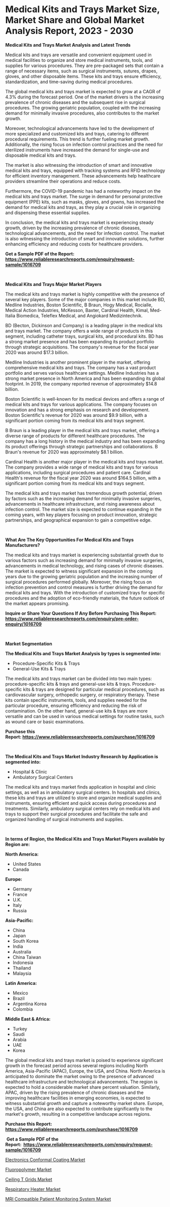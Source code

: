 <p><h1>Medical Kits and Trays Market Size, Market Share and Global Market Analysis Report, 2023 - 2030</h1></p><p><strong>Medical Kits and Trays Market Analysis and Latest Trends</strong></p>
<p><p>Medical kits and trays are versatile and convenient equipment used in medical facilities to organize and store medical instruments, tools, and supplies for various procedures. They are pre-packaged sets that contain a range of necessary items, such as surgical instruments, sutures, drapes, gloves, and other disposable items. These kits and trays ensure efficiency, standardization, and time-saving during medical procedures.</p><p>The global medical kits and trays market is expected to grow at a CAGR of 4.3% during the forecast period. One of the market drivers is the increasing prevalence of chronic diseases and the subsequent rise in surgical procedures. The growing geriatric population, coupled with the increasing demand for minimally invasive procedures, also contributes to the market growth.</p><p>Moreover, technological advancements have led to the development of more specialized and customized kits and trays, catering to different procedural requirements. This trend is further fueling market growth. Additionally, the rising focus on infection control practices and the need for sterilized instruments have increased the demand for single-use and disposable medical kits and trays.</p><p>The market is also witnessing the introduction of smart and innovative medical kits and trays, equipped with tracking systems and RFID technology for efficient inventory management. These advancements help healthcare providers streamline their operations and reduce costs.</p><p>Furthermore, the COVID-19 pandemic has had a noteworthy impact on the medical kits and trays market. The surge in demand for personal protective equipment (PPE) kits, such as masks, gloves, and gowns, has increased the demand for medical kits and trays, as they play a crucial role in organizing and dispensing these essential supplies.</p><p>In conclusion, the medical kits and trays market is experiencing steady growth, driven by the increasing prevalence of chronic diseases, technological advancements, and the need for infection control. The market is also witnessing the introduction of smart and innovative solutions, further enhancing efficiency and reducing costs for healthcare providers.</p></p>
<p><strong>Get a Sample PDF of the Report:&nbsp; <a href="https://www.reliableresearchreports.com/enquiry/request-sample/1016709">https://www.reliableresearchreports.com/enquiry/request-sample/1016709</a></strong></p>
<p>&nbsp;</p>
<p><strong>Medical Kits and Trays Major Market Players</strong></p>
<p><p>The medical kits and trays market is highly competitive with the presence of several key players. Some of the major companies in this market include BD, Medline Industries, Boston Scientific, B Braun, Hogy Medical, Rocialle, Medical Action Industries, McKesson, Baxter, Cardinal Health, Kimal, Med-Italia Biomedica, Teleflex Medical, and Angiokard Medizintechnik.</p><p>BD (Becton, Dickinson and Company) is a leading player in the medical kits and trays market. The company offers a wide range of products in this segment, including catheter trays, surgical kits, and procedural kits. BD has a strong market presence and has been expanding its product portfolio through strategic acquisitions. The company's revenue for the fiscal year 2020 was around $17.3 billion.</p><p>Medline Industries is another prominent player in the market, offering comprehensive medical kits and trays. The company has a vast product portfolio and serves various healthcare settings. Medline Industries has a strong market presence in North America and has been expanding its global footprint. In 2019, the company reported revenue of approximately $14.8 billion.</p><p>Boston Scientific is well-known for its medical devices and offers a range of medical kits and trays for various applications. The company focuses on innovation and has a strong emphasis on research and development. Boston Scientific's revenue for 2020 was around $9.9 billion, with a significant portion coming from its medical kits and trays segment.</p><p>B Braun is a leading player in the medical kits and trays market, offering a diverse range of products for different healthcare procedures. The company has a long history in the medical industry and has been expanding its product offerings through strategic partnerships and collaborations. B Braun's revenue for 2020 was approximately $8.1 billion.</p><p>Cardinal Health is another major player in the medical kits and trays market. The company provides a wide range of medical kits and trays for various applications, including surgical procedures and patient care. Cardinal Health's revenue for the fiscal year 2020 was around $164.5 billion, with a significant portion coming from its medical kits and trays segment.</p><p>The medical kits and trays market has tremendous growth potential, driven by factors such as the increasing demand for minimally invasive surgeries, advancements in healthcare infrastructure, and rising awareness about infection control. The market size is expected to continue expanding in the coming years, with key players focusing on product innovation, strategic partnerships, and geographical expansion to gain a competitive edge.</p></p>
<p>&nbsp;</p>
<p><strong>What Are The Key Opportunities For Medical Kits and Trays Manufacturers?</strong></p>
<p><p>The medical kits and trays market is experiencing substantial growth due to various factors such as increasing demand for minimally invasive surgeries, advancements in medical technology, and rising cases of chronic diseases. The market is expected to witness significant expansion in the coming years due to the growing geriatric population and the increasing number of surgical procedures performed globally. Moreover, the rising focus on infection prevention and control measures is further driving the demand for medical kits and trays. With the introduction of customized trays for specific procedures and the adoption of eco-friendly materials, the future outlook of the market appears promising.</p></p>
<p><strong>Inquire or Share Your Questions If Any Before Purchasing This Report: <a href="https://www.reliableresearchreports.com/enquiry/pre-order-enquiry/1016709">https://www.reliableresearchreports.com/enquiry/pre-order-enquiry/1016709</a></strong></p>
<p>&nbsp;</p>
<p><strong>Market Segmentation</strong></p>
<p><strong>The Medical Kits and Trays Market Analysis by types is segmented into:</strong></p>
<p><ul><li>Procedure-Specific Kits & Trays</li><li>General-Use Kits & Trays</li></ul></p>
<p><p>The medical kits and trays market can be divided into two main types: procedure-specific kits & trays and general-use kits & trays. Procedure-specific kits & trays are designed for particular medical procedures, such as cardiovascular surgery, orthopedic surgery, or respiratory therapy. These kits contain specific instruments, tools, and supplies needed for the particular procedure, ensuring efficiency and reducing the risk of contamination. On the other hand, general-use kits & trays are more versatile and can be used in various medical settings for routine tasks, such as wound care or basic examinations.</p></p>
<p><strong>Purchase this Report:&nbsp;<a href="https://www.reliableresearchreports.com/purchase/1016709">https://www.reliableresearchreports.com/purchase/1016709</a></strong></p>
<p>&nbsp;</p>
<p><strong>The Medical Kits and Trays Market Industry Research by Application is segmented into:</strong></p>
<p><ul><li>Hospital & Clinic</li><li>Ambulatory Surgical Centers</li></ul></p>
<p><p>The medical kits and trays market finds application in hospital and clinic settings, as well as in ambulatory surgical centers. In hospitals and clinics, these kits and trays are utilized to store and organize medical supplies and instruments, ensuring efficient and quick access during procedures and treatments. Similarly, ambulatory surgical centers rely on medical kits and trays to support their surgical procedures and facilitate the safe and organized handling of surgical instruments and supplies.</p></p>
<p>&nbsp;</p>
<p><strong>In terms of Region, the Medical Kits and Trays Market Players available by Region are:</strong></p>
<p>
    <p> <strong> North America: </strong>
        <ul>
            <li>United States</li>
            <li>Canada</li>
        </ul>
        </p> 
    <p> <strong> Europe: </strong>
        <ul>
            <li>Germany</li>
            <li>France</li>
            <li>U.K.</li>
            <li>Italy</li>
            <li>Russia</li>
        </ul>
        </p> 
    <p> <strong> Asia-Pacific: </strong>
        <ul>
            <li>China</li>
            <li>Japan</li>
            <li>South Korea</li>
            <li>India</li>
            <li>Australia</li>
            <li>China Taiwan</li>
            <li>Indonesia</li>
            <li>Thailand</li>
            <li>Malaysia</li>
        </ul>
        </p> 
    <p> <strong> Latin America: </strong>
        <ul>
            <li>Mexico</li>
            <li>Brazil</li>
            <li>Argentina Korea</li>
            <li>Colombia</li>
        </ul>
        </p> 
    <p> <strong> Middle East & Africa: </strong>
        <ul>
            <li>Turkey</li>
            <li>Saudi</li>
            <li>Arabia</li>
            <li>UAE</li>
            <li>Korea</li>
        </ul>
    </p>
    </p>
<p><p>The global medical kits and trays market is poised to experience significant growth in the forecast period across several regions including North America, Asia-Pacific (APAC), Europe, the USA, and China. North America is anticipated to dominate the market owing to the presence of advanced healthcare infrastructure and technological advancements. The region is expected to hold a considerable market share percent valuation. Similarly, APAC, driven by the rising prevalence of chronic diseases and the improving healthcare facilities in emerging economies, is expected to witness substantial growth and capture a noteworthy market share. Europe, the USA, and China are also expected to contribute significantly to the market's growth, resulting in a competitive landscape across regions.</p></p>
<p><strong>Purchase this Report: <a href="https://www.reliableresearchreports.com/purchase/1016709">https://www.reliableresearchreports.com/purchase/1016709</a></strong></p>
<p>&nbsp;<strong>Get a Sample PDF of the Report:&nbsp;&nbsp;<a href="https://www.reliableresearchreports.com/enquiry/request-sample/1016709">https://www.reliableresearchreports.com/enquiry/request-sample/1016709</a></strong></p>
<p><strong></strong></p>
<p><p><a href="https://www.linkedin.com/pulse/electronics-conformal-coating-market-size-share-global-lxywe/">Electronics Conformal Coating Market</a></p><p><a href="https://www.linkedin.com/pulse/fluoropolymer-market-share-amp-new-trends-analysis-report-8lcie/">Fluoropolymer Market</a></p><p><a href="https://medium.com/@sake.use.loan/ceiling-t-grids-market-size-growth-forecast-2023-2030-0468312d015c">Ceiling T Grids Market</a></p><p><a href="https://www.reportprime.com/respiratory-heater-r9166">Respiratory Heater Market</a></p><p><a href="https://www.reportprime.com/mri-compatible-patient-monitoring-system-r9165">MRI Compatible Patient Monitoring System Market</a></p></p>